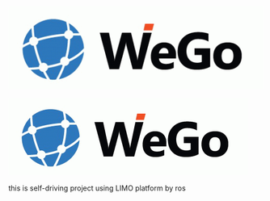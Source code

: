 <img width="700px" src="./wego.jpg" />

![wego](./wego.jpg)

this is self-driving project using LIMO platform by ros
